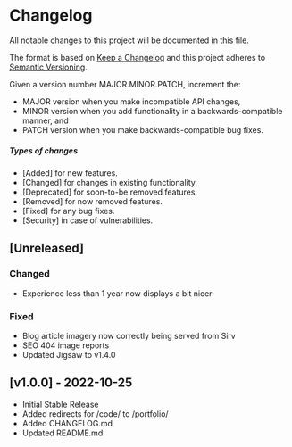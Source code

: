 # Changelog

All notable changes to this project will be documented in this file.

The format is based on [Keep a Changelog](http://keepachangelog.com/en/1.0.0/)
and this project adheres to [Semantic Versioning](http://semver.org/spec/v2.0.0.html).

Given a version number MAJOR.MINOR.PATCH, increment the:

* MAJOR version when you make incompatible API changes,
* MINOR version when you add functionality in a backwards-compatible manner, and
* PATCH version when you make backwards-compatible bug fixes.

##### Types of changes
* [Added] for new features.
* [Changed] for changes in existing functionality.
* [Deprecated] for soon-to-be removed features.
* [Removed] for now removed features.
* [Fixed] for any bug fixes.
* [Security] in case of vulnerabilities.


## [Unreleased]
### Changed
- Experience less than 1 year now displays a bit nicer

### Fixed
- Blog article imagery now correctly being served from Sirv
- SEO 404 image reports
- Updated Jigsaw to v1.4.0


## [v1.0.0] - 2022-10-25
- Initial Stable Release
- Added redirects for /code/ to /portfolio/
- Added CHANGELOG.md
- Updated README.md